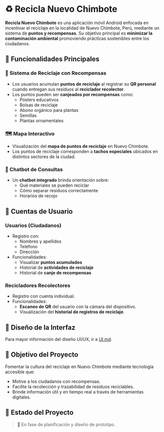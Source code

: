 # ♻️ Recicla Nuevo Chimbote

**Recicla Nuevo Chimbote** es una aplicación móvil Android enfocada en incentivar el reciclaje en la localidad de Nuevo Chimbote, Perú, mediante un sistema de **puntos y recompensas**. Su objetivo principal es **minimizar la contaminación ambiental** promoviendo prácticas sostenibles entre los ciudadanos.

## 📱 Funcionalidades Principales

### 🔁 Sistema de Reciclaje con Recompensas
- Los usuarios acumulan **puntos de reciclaje** al registrar su **QR personal** cuando entregan sus residuos al **reciclador recolector**.
- Los puntos pueden ser **canjeados por recompensas** como:
  - Pósters educativos
  - Bolsas de reciclaje
  - Abono orgánico para plantas
  - Semillas
  - Plantas ornamentales

### 🗺️ Mapa Interactivo
- Visualización del **mapa de puntos de reciclaje** en Nuevo Chimbote.
- Los puntos de reciclaje corresponden a **tachos especiales** ubicados en distintos sectores de la ciudad.

### 💬 Chatbot de Consultas
- Un **chatbot integrado** brinda orientación sobre:
  - Qué materiales se pueden reciclar
  - Cómo separar residuos correctamente
  - Horarios de recojo

## 👤 Cuentas de Usuario

### Usuarios (Ciudadanos)
- Registro con:
  - Nombres y apellidos
  - Teléfono
  - Dirección
- Funcionalidades:
  - Visualizar **puntos acumulados**
  - Historial de **actividades de reciclaje**
  - Historial de **canje de recompensas**

### Recicladores Recolectores
- Registro con cuenta individual.
- Funcionalidades:
  - **Escaneo de QR** del usuario con la cámara del dispositivo.
  - Visualización del **historial de registros de reciclaje**.
 
## 🎨 Diseño de la Interfaz

Para mayor información del diseño UI/UX, ir a [UI.md](../blob/master/UI.md).

## 🎯 Objetivo del Proyecto

Fomentar la cultura del reciclaje en Nuevo Chimbote mediante tecnología accesible que:
- Motive a los ciudadanos con recompensas.
- Facilite la recolección y trazabilidad de residuos reciclables.
- Brinde información útil y en tiempo real a través de herramientas digitales.

## 🚧 Estado del Proyecto

> 🔧 En fase de planificación y diseño de prototipo.
